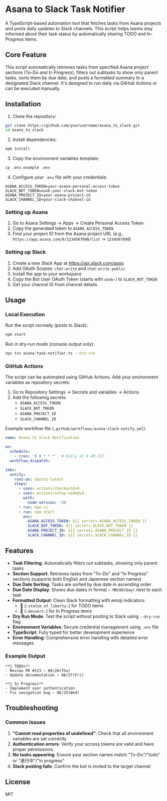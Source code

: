 # Asana to Slack Task Notifier

A TypeScript-based automation tool that fetches tasks from Asana projects and posts daily updates to Slack channels. This script helps teams stay informed about their task status by automatically sharing TODO and In-Progress items.

## Core Feature

This script automatically retrieves tasks from specified Asana project sections (To-Do and In Progress), filters out subtasks to show only parent tasks, sorts them by due date, and posts a formatted summary to a designated Slack channel. It's designed to run daily via GitHub Actions or can be executed manually.

## Installation

1. Clone the repository:
```bash
git clone https://github.com/yourusername/asana_to_slack.git
cd asana_to_slack
```

2. Install dependencies:
```bash
npm install
```

3. Copy the environment variables template:
```bash
cp .env.example .env
```

4. Configure your `.env` file with your credentials:
```
ASANA_ACCESS_TOKEN=your-asana-personal-access-token
SLACK_BOT_TOKEN=xoxb-your-slack-bot-token
ASANA_PROJECT_ID=your-asana-project-id
SLACK_CHANNEL_ID=your-slack-channel-id
```

### Setting up Asana

1. Go to Asana Settings → Apps → Create Personal Access Token
2. Copy the generated token to `ASANA_ACCESS_TOKEN`
3. Find your project ID from the Asana project URL (e.g., `https://app.asana.com/0/1234567890/list` → `1234567890`)

### Setting up Slack

1. Create a new Slack App at https://api.slack.com/apps
2. Add OAuth Scopes: `chat:write` and `chat:write.public`
3. Install the app to your workspace
4. Copy the Bot User OAuth Token (starts with `xoxb-`) to `SLACK_BOT_TOKEN`
5. Get your channel ID from channel details

## Usage

### Local Execution

Run the script normally (posts to Slack):
```bash
npm start
```

Run in dry-run mode (console output only):
```bash
npx tsx asana-task-notifier.ts --dry-run
```

### GitHub Actions

The script can be automated using GitHub Actions. Add your environment variables as repository secrets:

1. Go to Repository Settings → Secrets and variables → Actions
2. Add the following secrets:
   - `ASANA_ACCESS_TOKEN`
   - `SLACK_BOT_TOKEN`
   - `ASANA_PROJECT_ID`
   - `SLACK_CHANNEL_ID`

Example workflow file (`.github/workflows/asana-slack-notify.yml`):
```yaml
name: Asana to Slack Notification

on:
  schedule:
    - cron: '0 0 * * *'  # Daily at 9 AM JST
  workflow_dispatch:

jobs:
  notify:
    runs-on: ubuntu-latest
    steps:
      - uses: actions/checkout@v4
      - uses: actions/setup-node@v4
        with:
          node-version: '20'
      - run: npm ci
      - run: npm start
        env:
          ASANA_ACCESS_TOKEN: ${{ secrets.ASANA_ACCESS_TOKEN }}
          SLACK_BOT_TOKEN: ${{ secrets.SLACK_BOT_TOKEN }}
          ASANA_PROJECT_ID: ${{ secrets.ASANA_PROJECT_ID }}
          SLACK_CHANNEL_ID: ${{ secrets.SLACK_CHANNEL_ID }}
```

## Features

- **Task Filtering**: Automatically filters out subtasks, showing only parent tasks
- **Section Support**: Retrieves tasks from "To-Do" and "In Progress" sections (supports both English and Japanese section names)
- **Due Date Sorting**: Tasks are sorted by due date in ascending order
- **Due Date Display**: Shows due dates in format `~ MM/DD(Day)` next to each task
- **Formatted Output**: Clean Slack formatting with emoji indicators:
  - 🗽 (`:statue_of_liberty:`) for TODO items
  - 🍰 (`:dessert:`) for In Progress items
- **Dry Run Mode**: Test the script without posting to Slack using `--dry-run` flag
- **Environment Variables**: Secure credential management using `.env` file
- **TypeScript**: Fully typed for better development experience
- **Error Handling**: Comprehensive error handling with detailed error messages

### Example Output

```
**🗽 TODOs**
- Review PR #123 ~ 06/26(Thu)
- Update documentation ~ 06/27(Fri)

**🍰 In Progress**
- Implement user authentication
- Fix navigation bug ~ 06/25(Wed)
```

## Troubleshooting

### Common Issues

1. **"Cannot read properties of undefined"**: Check that all environment variables are set correctly
2. **Authentication errors**: Verify your access tokens are valid and have proper permissions
3. **No tasks appearing**: Ensure your section names match "To-Do"/"todo" or "進行中"/"in progress"
4. **Slack posting fails**: Confirm the bot is invited to the target channel

## License

MIT